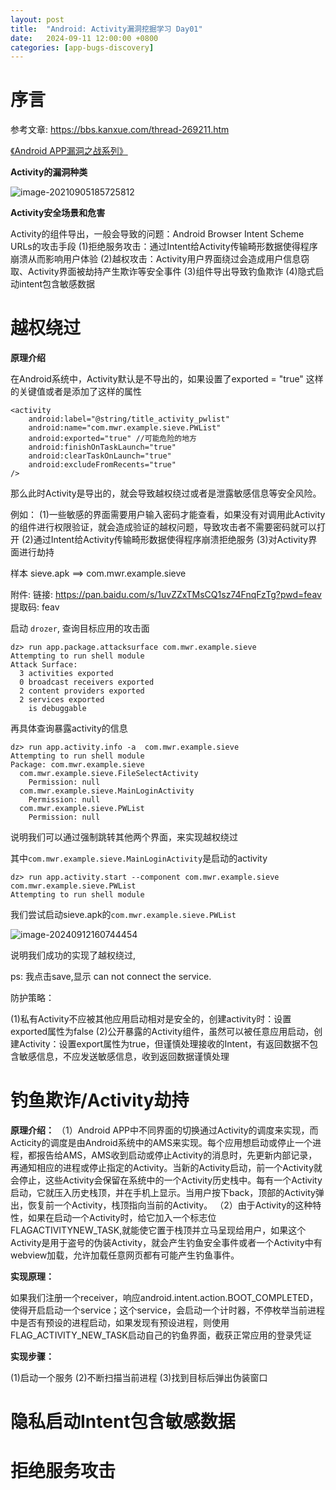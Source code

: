 ```yaml
---
layout: post
title:  "Android: Activity漏洞挖掘学习 Day01"
date:   2024-09-11 12:00:00 +0800
categories: [app-bugs-discovery] 
---
```




# 序言

参考文章: https://bbs.kanxue.com/thread-269211.htm

[《Android APP漏洞之战系列》](https://github.com/WindXaa/Android-Vulnerability-Mining)

**Activity的漏洞种类**

![image-20210905185725812](https://raw.githubusercontent.com/redqx/redqx.github.io/master/_posts/img/905443_SEK8YFRNTN3AYFB.png)

**Activity安全场景和危害**

Activity的组件导出，一般会导致的问题：Android Browser Intent Scheme URLs的攻击手段
(1)拒绝服务攻击：通过Intent给Activity传输畸形数据使得程序崩溃从而影响用户体验
(2)越权攻击：Activity用户界面绕过会造成用户信息窃取、Activity界面被劫持产生欺诈等安全事件
(3)组件导出导致钓鱼欺诈
(4)隐式启动intent包含敏感数据



# 越权绕过

**原理介绍**

在Android系统中，Activity默认是不导出的，如果设置了exported = "true" 这样的关键值或者是添加了<intent-filter>这样的属性



```
<activity 
    android:label="@string/title_activity_pwlist" 
    android:name="com.mwr.example.sieve.PWList" 
    android:exported="true" //可能危险的地方
    android:finishOnTaskLaunch="true" 
    android:clearTaskOnLaunch="true" 
    android:excludeFromRecents="true"
/>
```



那么此时Activity是导出的，就会导致越权绕过或者是泄露敏感信息等安全风险。

例如：
(1)一些敏感的界面需要用户输入密码才能查看，如果没有对调用此Activity的组件进行权限验证，就会造成验证的越权问题，导致攻击者不需要密码就可以打开
(2)通过Intent给Activity传输畸形数据使得程序崩溃拒绝服务
(3)对Activity界面进行劫持



样本 sieve.apk ==> com.mwr.example.sieve

附件: 链接: https://pan.baidu.com/s/1uvZZxTMsCQ1sz74FnqFzTg?pwd=feav 提取码: feav

启动 `drozer`, 查询目标应用的攻击面

```
dz> run app.package.attacksurface com.mwr.example.sieve
Attempting to run shell module
Attack Surface:
  3 activities exported
  0 broadcast receivers exported
  2 content providers exported
  2 services exported
    is debuggable
```

再具体查询暴露activity的信息

```
dz> run app.activity.info -a  com.mwr.example.sieve
Attempting to run shell module
Package: com.mwr.example.sieve
  com.mwr.example.sieve.FileSelectActivity
    Permission: null
  com.mwr.example.sieve.MainLoginActivity
    Permission: null
  com.mwr.example.sieve.PWList
    Permission: null
```

说明我们可以通过强制跳转其他两个界面，来实现越权绕过

其中`com.mwr.example.sieve.MainLoginActivity`是启动的activity

```
dz> run app.activity.start --component com.mwr.example.sieve com.mwr.example.sieve.PWList
Attempting to run shell module
```

我们尝试启动sieve.apk的`com.mwr.example.sieve.PWList`

![image-20240912160744454](https://raw.githubusercontent.com/redqx/redqx.github.io/master/_posts/img/image-20240912160744454.png)



说明我们成功的实现了越权绕过,

ps: 我点击save,显示 can not connect the service.



防护策略：

(1)私有Activity不应被其他应用启动相对是安全的，创建activity时：设置exported属性为false
(2)公开暴露的Activity组件，虽然可以被任意应用启动，创建Activity：设置export属性为true，但谨慎处理接收的Intent，有返回数据不包含敏感信息，不应发送敏感信息，收到返回数据谨慎处理

# 钓鱼欺诈/Activity劫持

**原理介绍：**
（1）Android APP中不同界面的切换通过Activity的调度来实现，而Acticity的调度是由Android系统中的AMS来实现。每个应用想启动或停止一个进程，都报告给AMS，AMS收到启动或停止Activity的消息时，先更新内部记录，再通知相应的进程或停止指定的Activity。当新的Activity启动，前一个Activity就会停止，这些Activity会保留在系统中的一个Activity历史栈中。每有一个Activity启动，它就压入历史栈顶，并在手机上显示。当用户按下back，顶部的Activity弹出，恢复前一个Activity，栈顶指向当前的Activity。
（2）由于Activity的这种特性，如果在启动一个Activity时，给它加入一个标志位FLAGACTIVITYNEW_TASK,就能使它置于栈顶并立马呈现给用户，如果这个Activity是用于盗号的伪装Activity，就会产生钓鱼安全事件或者一个Activity中有webview加载，允许加载任意网页都有可能产生钓鱼事件。



**实现原理：**

如果我们注册一个receiver，响应android.intent.action.BOOT_COMPLETED，使得开启启动一个service；这个service，会启动一个计时器，不停枚举当前进程中是否有预设的进程启动，如果发现有预设进程，则使用FLAG_ACTIVITY_NEW_TASK启动自己的钓鱼界面，截获正常应用的登录凭证



**实现步骤：**

(1)启动一个服务
(2)不断扫描当前进程
(3)找到目标后弹出伪装窗口

# 隐私启动Intent包含敏感数据

# 拒绝服务攻击